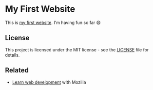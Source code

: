 # My First Website

This is [my first website](https://floriankarydes.github.io/my-first-website/). I'm having fun so far :smile:

## License

This project is licensed under the MIT license - see the [LICENSE](LICENSE) file for details.

## Related

- [Learn web development](https://developer.mozilla.org/en-US/docs/Learn) with Mozilla
